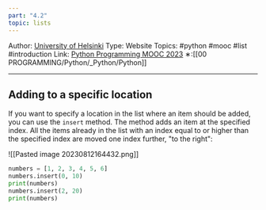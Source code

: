 ```yaml
---
part: "4.2"
topic: lists
---
```

Author: [University of Helsinki](https://programming-23.mooc.fi/)
Type: Website
Topics: #python #mooc #list  #introduction
Link: [Python Programming MOOC 2023](https://programming-23.mooc.fi/)
∗:[[00 PROGRAMMING/Python/_Python/Python]] 

---
## Adding to a specific location
If you want to specify a location in the list where an item should be added, you can use the `insert` method. 
The method adds an item at the specified index. All the items already in the list with an index equal to or higher than the specified index are moved one index further, "to the right":

![[Pasted image 20230812164432.png]]

```python
numbers = [1, 2, 3, 4, 5, 6]
numbers.insert(0, 10)
print(numbers)
numbers.insert(2, 20)
print(numbers)
```

